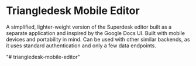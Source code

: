 # Triangledesk Mobile Editor

A simplified, lighter-weight version of the Superdesk editor built as a separate application and inspired by the Google Docs UI.
Built with mobile devices and portability in mind. Can be used with other similar backends, as it uses standard authentication
and only a few data endpoints.

"# triangledesk-mobile-editor" 
